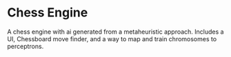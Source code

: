 # Chess Engine
 A chess engine with ai generated from a metaheuristic approach. Includes a UI, Chessboard move finder, and a way to map and train chromosomes to perceptrons. 
